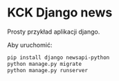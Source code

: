 # KCK Django news

Prosty przykład aplikacji django.

Aby uruchomić:
```bash
pip install django newsapi-python
python manage.py migrate
python manage.py runserver
```
